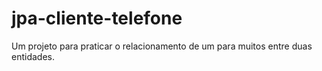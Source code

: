 # jpa-cliente-telefone
Um projeto para praticar o relacionamento de um para muitos entre duas entidades.
